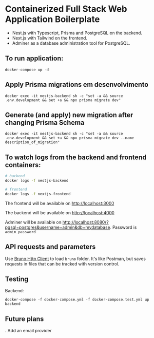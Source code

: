 # Containerized Full Stack Web Application Boilerplate

- Nest.js with Typescript, Prisma and PostgreSQL on the backend.
- Next.js with Tailwind on the frontend.
- Adminer as a database administration tool for PostgreSQL.

## To run application:

`docker-compose up -d`

## Apply Prisma migrations em desenvolvimento

`docker exec -it nestjs-backend sh -c "set -a && source .env.development && set +a && npx prisma migrate dev"`

## Generate (and apply) new migration after changing Prisma Schema

`docker exec -it nestjs-backend sh -c "set -a && source .env.development && set +a && npx prisma migrate dev --name description_of_migration"`

## To watch logs from the backend and frontend containers:

```bash
# backend
docker logs -f nestjs-backend

# frontend
docker logs -f nextjs-frontend
```

The frontend will be available on [http://localhost:3000](http://localhost:3000)

The backend will be available on [http://localhost:4000](http://localhost:4000)

Adminer will be available on [http://localhost:8080/?pgsql=postgres&username=admin&db=mydatabase](http://localhost:8080/?pgsql=postgres&username=admin&db=mydatabase). Password is `admin_password`

## API requests and parameters

Use [Bruno Http Client](https://www.usebruno.com/) to load `bruno` folder. It's like Postman, but saves requests in files that can be tracked with version control.

## Testing

Backend:

`docker-compose -f docker-compose.yml -f docker-compose.test.yml up backend`

## Future plans

. Add an email provider
